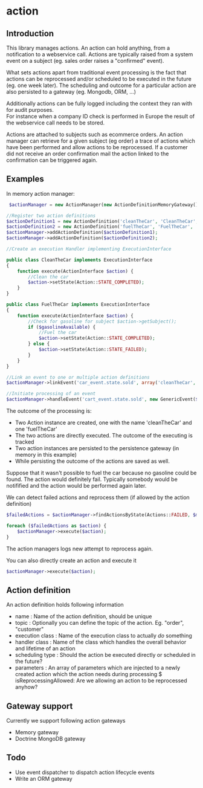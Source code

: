 action
======

## Introduction

This library manages actions.  An action can hold anything, from a notification to a webservice call.
Actions are typically raised from a system event on a subject (eg. sales order raises a "confirmed" event).

What sets actions apart from traditional event processing is the fact that
actions can be reprocessed and/or scheduled to be executed in the future (eg. one week later).  The scheduling and outcome for a particular action are also persisted to a gateway (eg. Mongodb, ORM, ...)

Additionally actions can be fully logged including the context they ran with for audit purposes.  
For instance when a company ID check is performed in Europe the result of the webservice call needs to be stored.

Actions are attached to subjects such as ecommerce orders.  An action manager can retrieve for a given subject (eg order) a trace of actions which have been performed and allow actions to be reprocessed.
If a customer did not receive an order confirmation mail the action linked to the confirmation can be triggered again.

## Examples

In memory action manager:

```php
 $actionManager = new ActionManager(new ActionDefinitionMemoryGateway(), new EventDispatcher());

//Register two action definitions
$actionDefinition1 = new ActionDefinition('cleanTheCar', 'CleanTheCar', 'car');
$actionDefinition2 = new ActionDefinition('fuelTheCar', 'FuelTheCar', 'car');
$actionManager->addActionDefinition($actionDefinition1);
$actionManager->addActionDefinition($actionDefinition2);

//Create an execution Handler implementing ExecutionInterface

public class CleanTheCar implements ExecutionInterface
{
    function execute(ActionInterface $action) {
        //Clean the car
        $action->setState(Action::STATE_COMPLETED);
    }
}

public class FuelTheCar implements ExecutionInterface
{
    function execute(ActionInterface $action) {
        //Check for gasoline for subject $action->getSubject();
        if ($gasolineAvailable) {
            //Fuel the car
            $action->setState(Action::STATE_COMPLETED);
        } else {
            $action->setState(Action::STATE_FAILED);
        }
    }
}

//Link an event to one or multiple action definitions
$actionManager->linkEvent('car_event.state.sold', array('cleanTheCar', 'fuelTheCar'));

//Initiate processing of an event
$actionManager->handleEvent('cart_event.state.sold', new GenericEvent($myCar));
```
The outcome of the processing is:
* Two Action instance are created, one with the name 'cleanTheCar' and one 'fuelTheCar'
* The two actions are directly executed.  The outcome of the executing is tracked
* Two action instances are persisted to the persistence gateway (in memory in this example)
* While persisting the outcome of the actions are saved as well.

Suppose that it wasn't possible to fuel the car because no gasoline could be found.  The action would definitely fail.
Typically somebody would be notifified and the action would be performed again later.

We can detect failed actions and reprocess them (if allowed by the action definition)

```php
$failedActions = $actionManager->findActionsByState(Actions::FAILED, $myCar);

foreach ($failedActions as $action) {
    $actionManager->execute($action);
}
```
The action managers logs new attempt to reprocess again.

You can also directly create an action and execute it

```php
$actionManager->execute($action);
```

## Action definition

An action definition holds following information

* name : Name of the action definition, should be unique
* topic : Optionally you can define the topic of the action. Eg. "order", "customer"
* execution class : Name of the execution class to actually *do* something
* handler class : Name of the class which handles the overall behavior and lifetime of an action
* scheduling type : Should the action be executed directly or scheduled in the future?
* parameters : An array of parameters which are injected to a newly created action which the action needs during processing
$ isReprocessingAllowed:  Are we allowing an action to be reprocessed anyhow?


## Gateway support

Currently we support following action gateways

* Memory gateway
* Doctrine MongoDB gateway


## Todo

* Use event dispatcher to dispatch action lifecycle events
* Write an ORM gateway